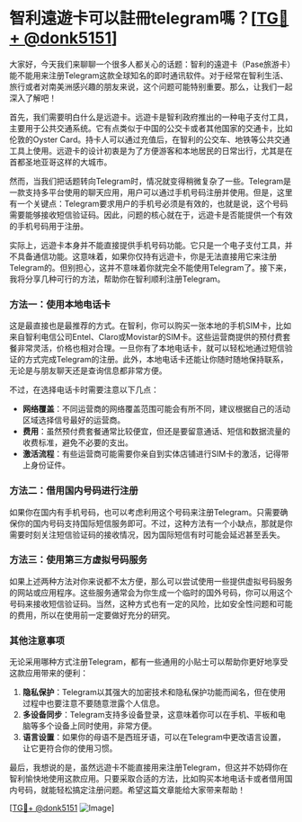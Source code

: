 # 智利遠遊卡可以註冊telegram嗎？[[TG💪+ @donk5151](https://t.me/s/donk5151)]

大家好，今天我们来聊聊一个很多人都关心的话题：智利的遠遊卡（Pase旅游卡）能不能用来注册Telegram这款全球知名的即时通讯软件。对于经常在智利生活、旅行或者对南美洲感兴趣的朋友来说，这个问题可能特别重要。那么，让我们一起深入了解吧！

首先，我们需要明白什么是远遊卡。远遊卡是智利政府推出的一种电子支付工具，主要用于公共交通系统。它有点类似于中国的公交卡或者其他国家的交通卡，比如伦敦的Oyster Card。持卡人可以通过充值后，在智利的公交车、地铁等公共交通工具上使用。远遊卡的设计初衷是为了方便游客和本地居民的日常出行，尤其是在首都圣地亚哥这样的大城市。

然而，当我们把话题转向Telegram时，情况就变得稍微复杂了一些。Telegram是一款支持多平台使用的聊天应用，用户可以通过手机号码注册并使用。但是，这里有一个关键点：Telegram要求用户的手机号必须是有效的，也就是说，这个号码需要能够接收短信验证码。因此，问题的核心就在于，远遊卡是否能提供一个有效的手机号码用于注册。

实际上，远遊卡本身并不能直接提供手机号码功能。它只是一个电子支付工具，并不具备通信功能。这意味着，如果你仅持有远遊卡，你是无法直接用它来注册Telegram的。但别担心，这并不意味着你就完全不能使用Telegram了。接下来，我将分享几种可行的方法，帮助你在智利顺利注册Telegram。

### 方法一：使用本地电话卡

这是最直接也是最推荐的方式。在智利，你可以购买一张本地的手机SIM卡，比如来自智利电信公司Entel、Claro或Movistar的SIM卡。这些运营商提供的预付费套餐非常灵活，价格也相对合理。一旦你有了本地电话卡，就可以轻松地通过短信验证的方式完成Telegram的注册。此外，本地电话卡还能让你随时随地保持联系，无论是与朋友聊天还是查询信息都非常方便。

不过，在选择电话卡时需要注意以下几点：
- **网络覆盖**：不同运营商的网络覆盖范围可能会有所不同，建议根据自己的活动区域选择信号最好的运营商。
- **费用**：虽然预付费套餐通常比较便宜，但还是要留意通话、短信和数据流量的收费标准，避免不必要的支出。
- **激活流程**：有些运营商可能需要你亲自到实体店铺进行SIM卡的激活，记得带上身份证件。

### 方法二：借用国内号码进行注册

如果你在国内有手机号码，也可以考虑利用这个号码来注册Telegram。只需要确保你的国内号码支持国际短信服务即可。不过，这种方法有一个小缺点，那就是你需要时刻关注短信验证码的接收情况，因为国际短信有时可能会延迟甚至丢失。

### 方法三：使用第三方虚拟号码服务

如果上述两种方法对你来说都不太方便，那么可以尝试使用一些提供虚拟号码服务的网站或应用程序。这些服务通常会为你生成一个临时的国外号码，你可以用这个号码来接收短信验证码。当然，这种方式也有一定的风险，比如安全性问题和可能的费用，所以在使用前一定要做好充分的研究。

### 其他注意事项

无论采用哪种方式注册Telegram，都有一些通用的小贴士可以帮助你更好地享受这款应用带来的便利：

1. **隐私保护**：Telegram以其强大的加密技术和隐私保护功能而闻名，但在使用过程中也要注意不要随意泄露个人信息。
2. **多设备同步**：Telegram支持多设备登录，这意味着你可以在手机、平板和电脑等多个设备上同时使用，非常方便。
3. **语言设置**：如果你的母语不是西班牙语，可以在Telegram中更改语言设置，让它更符合你的使用习惯。

最后，我想说的是，虽然远遊卡不能直接用来注册Telegram，但这并不妨碍你在智利愉快地使用这款应用。只要采取合适的方法，比如购买本地电话卡或者借用国内号码，就能轻松搞定注册问题。希望这篇文章能给大家带来帮助！

[[TG💪+ @donk5151](https://t.me/s/donk5151) ![Image](https://i.postimg.cc/rwNCRYN7/Snipaste-2025-04-30-17-27-05.png)]